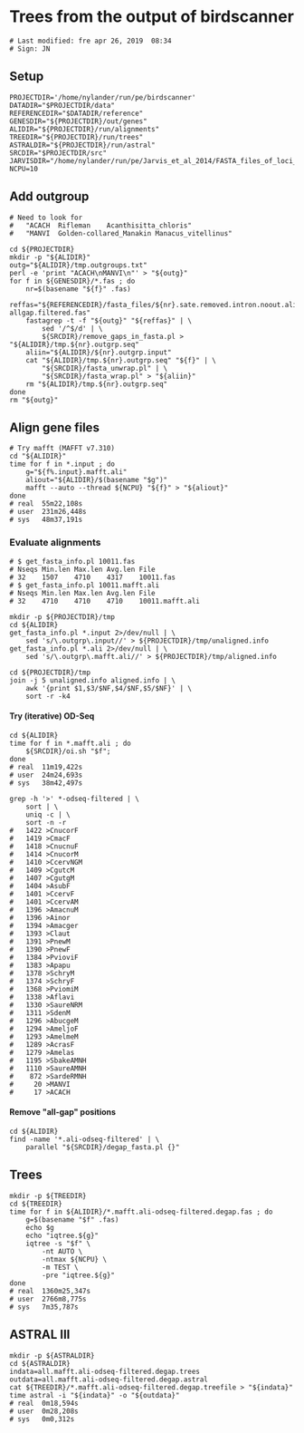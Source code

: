 # Trees from the output of birdscanner

    # Last modified: fre apr 26, 2019  08:34
    # Sign: JN

## Setup

    PROJECTDIR='/home/nylander/run/pe/birdscanner'
    DATADIR="$PROJECTDIR/data"
    REFERENCEDIR="$DATADIR/reference"
    GENESDIR="${PROJECTDIR}/out/genes"
    ALIDIR="${PROJECTDIR}/run/alignments"
    TREEDIR="${PROJECTDIR}/run/trees"
    ASTRALDIR="${PROJECTDIR}/run/astral"
    SRCDIR="$PROJECTDIR/src"
    JARVISDIR="/home/nylander/run/pe/Jarvis_et_al_2014/FASTA_files_of_loci_datasets/Filtered_sequence_alignments/2516_Introns/2500orthologs"
    NCPU=10

## Add outgroup

    # Need to look for
    #   "ACACH	Rifleman	Acanthisitta_chloris"
    #   "MANVI	Golden-collared_Manakin	Manacus_vitellinus"

    cd ${PROJECTDIR}
    mkdir -p "${ALIDIR}" 
    outg="${ALIDIR}/tmp.outgroups.txt"
    perl -e 'print "ACACH\nMANVI\n"' > "${outg}"
    for f in ${GENESDIR}/*.fas ; do
        nr=$(basename "${f}" .fas)
        reffas="${REFERENCEDIR}/fasta_files/${nr}.sate.removed.intron.noout.aligned-allgap.filtered.fas"
        fastagrep -t -f "${outg}" "${reffas}" | \
            sed '/^$/d' | \
            ${SRCDIR}/remove_gaps_in_fasta.pl > "${ALIDIR}/tmp.${nr}.outgrp.seq"
        aliin="${ALIDIR}/${nr}.outgrp.input"
        cat "${ALIDIR}/tmp.${nr}.outgrp.seq" "${f}" | \
            "${SRCDIR}/fasta_unwrap.pl" | \
            "${SRCDIR}/fasta_wrap.pl" > "${aliin}"
        rm "${ALIDIR}/tmp.${nr}.outgrp.seq"
    done
    rm "${outg}"


##  Align gene files

    # Try mafft (MAFFT v7.310)
    cd "${ALIDIR}"
    time for f in *.input ; do
        g="${f%.input}.mafft.ali"
        aliout="${ALIDIR}/$(basename "$g")"
        mafft --auto --thread ${NCPU} "${f}" > "${aliout}"
    done
    # real	55m22,108s
    # user	231m26,448s
    # sys	48m37,191s


### Evaluate alignments

    # $ get_fasta_info.pl 10011.fas
    # Nseqs	Min.len	Max.len	Avg.len	File
    # 32	1507	4710	4317	10011.fas
    # $ get_fasta_info.pl 10011.mafft.ali
    # Nseqs	Min.len	Max.len	Avg.len	File
    # 32	4710	4710	4710	10011.mafft.ali

    mkdir -p ${PROJECTDIR}/tmp
    cd ${ALIDIR}
    get_fasta_info.pl *.input 2>/dev/null | \
        sed 's/\.outgrp\.input//' > ${PROJECTDIR}/tmp/unaligned.info
    get_fasta_info.pl *.ali 2>/dev/null | \
        sed 's/\.outgrp\.mafft.ali//' > ${PROJECTDIR}/tmp/aligned.info

    cd ${PROJECTDIR}/tmp
    join -j 5 unaligned.info aligned.info | \
        awk '{print $1,$3/$NF,$4/$NF,$5/$NF}' | \
        sort -r -k4


#### Try (iterative) OD-Seq

    cd ${ALIDIR}
    time for f in *.mafft.ali ; do
        ${SRCDIR}/oi.sh "$f";
    done
    # real	11m19,422s
    # user	24m24,693s
    # sys	38m42,497s

    grep -h '>' *-odseq-filtered | \
        sort | \
        uniq -c | \
        sort -n -r
    #   1422 >CnucorF
    #   1419 >CmacF
    #   1418 >CnucnuF
    #   1414 >CnucorM
    #   1410 >CcervNGM
    #   1409 >CgutcM
    #   1407 >CgutgM
    #   1404 >AsubF
    #   1401 >CcervF
    #   1401 >CcervAM
    #   1396 >AmacnuM
    #   1396 >Ainor
    #   1394 >Amacger
    #   1393 >Claut
    #   1391 >PnewM
    #   1390 >PnewF
    #   1384 >PvioviF
    #   1383 >Apapu
    #   1378 >SchryM
    #   1374 >SchryF
    #   1368 >PviomiM
    #   1338 >Aflavi
    #   1330 >SaureNRM
    #   1311 >SdenM
    #   1296 >AbucgeM
    #   1294 >AmeljoF
    #   1293 >AmelmeM
    #   1289 >AcrasF
    #   1279 >Amelas
    #   1195 >SbakeAMNH
    #   1110 >SaureAMNH
    #    872 >SardeRMNH
    #     20 >MANVI
    #     17 >ACACH


#### Remove "all-gap" positions

    cd ${ALIDIR}
    find -name '*.ali-odseq-filtered' | \
        parallel "${SRCDIR}/degap_fasta.pl {}"


## Trees

    mkdir -p ${TREEDIR}
    cd ${TREEDIR}
    time for f in ${ALIDIR}/*.mafft.ali-odseq-filtered.degap.fas ; do
        g=$(basename "$f" .fas)
        echo $g
        echo "iqtree.${g}"
        iqtree -s "$f" \
            -nt AUTO \
            -ntmax ${NCPU} \
            -m TEST \
            -pre "iqtree.${g}"
    done
    # real	1360m25,347s
    # user	2766m8,775s
    # sys	7m35,787s


## ASTRAL III

    mkdir -p ${ASTRALDIR}
    cd ${ASTRALDIR}
    indata=all.mafft.ali-odseq-filtered.degap.trees
    outdata=all.mafft.ali-odseq-filtered.degap.astral
    cat ${TREEDIR}/*.mafft.ali-odseq-filtered.degap.treefile > "${indata}"
    time astral -i "${indata}" -o "${outdata}"
    # real	0m18,594s
    # user	0m28,208s
    # sys	0m0,312s


